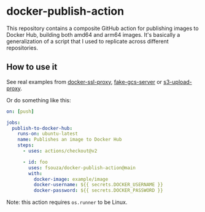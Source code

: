 # docker-publish-action

This repository contains a composite GitHub action for publishing images to
Docker Hub, building both amd64 and arm64 images. It's basically a
generalization of a script that I used to replicate across different
repositories.

## How to use it

See real examples from
[docker-ssl-proxy](https://github.com/fsouza/docker-ssl-proxy/blob/main/.github/workflows/docker-publish.yml),
[fake-gcs-server](https://github.com/fsouza/fake-gcs-server/blob/HEAD/.github/workflows/docker-push.yml)
or
[s3-upload-proxy](https://github.com/fsouza/s3-upload-proxy/blob/main/.github/workflows/docker-push.yml).

Or do something like this:

```yaml
on: [push]

jobs:
  publish-to-docker-hub:
    runs-on: ubuntu-latest
    name: Publishes an image to Docker Hub
    steps:
      - uses: actions/checkout@v2

      - id: foo
        uses: fsouza/docker-publish-action@main
        with:
          docker-image: example/image
          docker-username: ${{ secrets.DOCKER_USERNAME }}
          docker-password: ${{ secrets.DOCKER_PASSWORD }}
```

Note: this action requires `os.runner` to be Linux.

